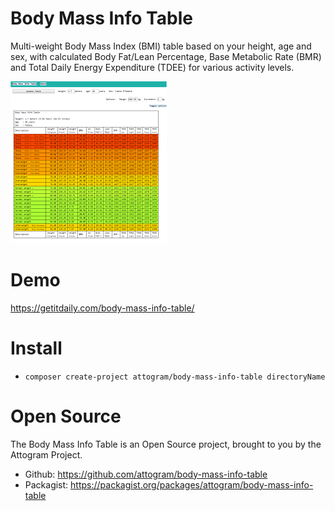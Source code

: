 #  Body Mass Info Table

Multi-weight Body Mass Index (BMI) table based on your height, age and sex, with calculated Body Fat/Lean Percentage, Base Metabolic Rate (BMR) and Total Daily Energy Expenditure (TDEE) for various activity levels.

[![screenshot](https://raw.githubusercontent.com/attogram/attogram-docs/master/body-mass-info-table/body-mass-info-table.small.png)](https://raw.githubusercontent.com/attogram/attogram-docs/master/body-mass-info-table/body-mass-info-table.png)

# Demo

https://getitdaily.com/body-mass-info-table/

# Install

* `composer create-project attogram/body-mass-info-table directoryName`

# Open Source

The Body Mass Info Table is an Open Source project, 
brought to you by the Attogram Project.

* Github: https://github.com/attogram/body-mass-info-table
* Packagist: https://packagist.org/packages/attogram/body-mass-info-table
